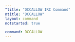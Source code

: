 ```yaml
---
^title: "DCCALLOW IRC Command"
ntitle: "DCCALLOW"
layout: command
notstarted: true

command: DCCALLOW
---
```

